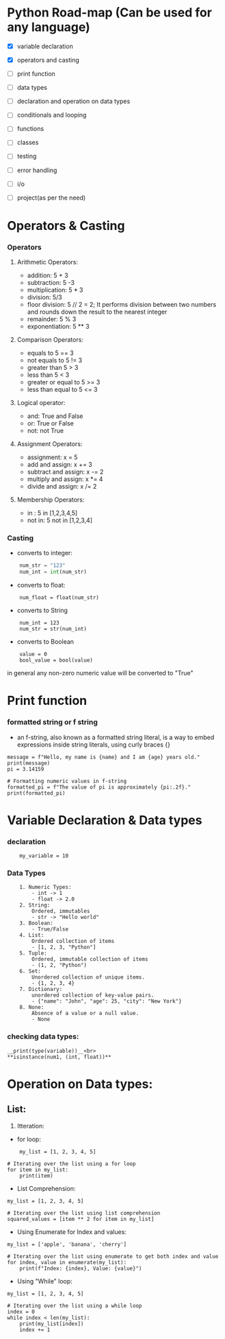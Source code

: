 # Python Road-map (Can be used for any language)

- [x] variable declaration
- [x] operators and casting
- [ ] print function
- [ ] data types
- [ ] declaration and operation on data types
- [ ] conditionals and looping
- [ ] functions
- [ ] classes
- [ ] testing
- [ ] error handling
- [ ] i/o
- [ ] project(as per the need)



# Operators & Casting

### Operators
1. Arithmetic Operators:
    - addition: 5 + 3
    - subtraction: 5 -3
    - multiplication: 5 * 3
    - division: 5/3
    - floor division: 5 // 2 = 2;  It performs division between two numbers and rounds down the result to the nearest integer
    - remainder: 5 % 3
    - exponentiation: 5 ** 3

2. Comparison Operators:
    - equals to 5 == 3
    - not equals to 5 != 3
    - greater than 5 > 3
    - less than 5 < 3
    - greater or equal to 5 >= 3
    - less than equal to 5 <= 3

3. Logical operator:
    - and: True and False
    - or: True or False
    - not: not True

4. Assignment Operators:
    - assignment: x = 5
    - add and assign: x += 3
    - subtract and assign: x -= 2
    - multiply and assign: x *= 4
    - divide and assign: x /= 2

5. Membership Operators:
    - in : 5 in [1,2,3,4,5]
    - not in: 5 not in [1,2,3,4]

### Casting
- converts to integer:

```python
    num_str = "123"
    num_int = int(num_str)
```

- converts to float:

```python3
    num_float = float(num_str)
```

- converts to String

```python3
    num_int = 123
    num_str = str(num_int)
```

- converts to Boolean

```python3
    value = 0
    bool_value = bool(value)
```
in general any non-zero numeric value will be converted to "True"

# Print function

### formatted string or f string
-  an f-string, also known as a formatted string literal, is a way to embed expressions inside string literals, using curly braces {}

```python3
message = f"Hello, my name is {name} and I am {age} years old."
print(message)
pi = 3.14159

# Formatting numeric values in f-string
formatted_pi = f"The value of pi is approximately {pi:.2f}."
print(formatted_pi)

```

# Variable Declaration & Data types

### declaration
        my_variable = 10

### Data Types
        1. Numeric Types:
            - int -> 1
            - float -> 2.0
        2. String:
            Ordered, immutables
            - str -> "Hello world"
        3. Boolean:
            - True/False
        4. List:
            Ordered collection of items
            - [1, 2, 3, "Python"]
        5. Tuple:
            Ordered, immutable collection of items
            - (1, 2, "Python")
        6. Set:
            Unordered collection of unique items.
            - {1, 2, 3, 4}
        7. Dictionary:
            unordered collection of key-value pairs.
            - {"name": "John", "age": 25, "city": "New York"}
        8. None:
            Absence of a value or a null value.
            - None

### checking data types:
    __print(type(variable))__<br>
    **isinstance(num1, (int, float))**

# Operation on Data types:

## List:
1. Itteration:
- for loop:
```python3
    my_list = [1, 2, 3, 4, 5]

# Iterating over the list using a for loop
for item in my_list:
    print(item)
```

- List Comprehension:

```python3
my_list = [1, 2, 3, 4, 5]

# Iterating over the list using list comprehension
squared_values = [item ** 2 for item in my_list]
```

- Using Enumerate for Index and values:
```python3
my_list = ['apple', 'banana', 'cherry']

# Iterating over the list using enumerate to get both index and value
for index, value in enumerate(my_list):
    print(f"Index: {index}, Value: {value}")
```

- Using "While" loop:
```python3
my_list = [1, 2, 3, 4, 5]

# Iterating over the list using a while loop
index = 0
while index < len(my_list):
    print(my_list[index])
    index += 1
```
